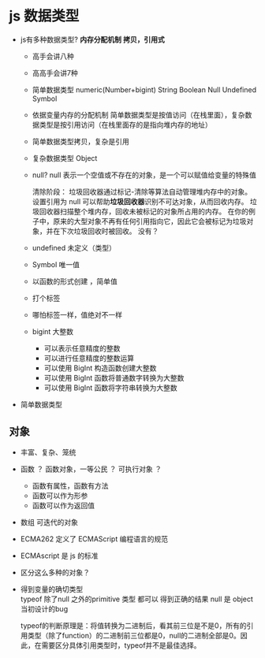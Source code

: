 # js 数据类型

- js有多种数据类型?
   **内存分配机制** 
   **拷贝，引用式**

  - 高手会讲八种
  - 高高手会讲7种
  - 简单数据类型
    numeric(Number+bigint)  String Boolean Null Undefined Symbol 
  - 依据变量内存的分配机制 简单数据类型是按值访问（在栈里面），复杂数据类型是按引用访问（在栈里面存的是指向堆内存的地址）
  - 简单数据类型拷贝，复杂是引用
  - 复杂数据类型
    Object 



  - null?
    null 表示一个空值或不存在的对象，是一个可以赋值给变量的特殊值


    清除阶段：
     垃圾回收器通过标记-清除等算法自动管理堆内存中的对象。
     设置引用为 null 可以帮助**垃圾回收器**识别不可达对象，从而回收内存。
     垃圾回收器扫描整个堆内存，回收未被标记的对象所占用的内存。
     在你的例子中，原来的大型对象不再有任何引用指向它，因此它会被标记为垃圾对象，并在下次垃圾回收时被回收。
    没有？

  - undefined 未定义（类型）
  -  Symbol 唯一值
    - 以函数的形式创建 ，简单值
    - 打个标签
    - 哪怕标签一样，值绝对不一样

  - bigint 大整数
    - 可以表示任意精度的整数
    - 可以进行任意精度的整数运算
    - 可以使用 BigInt 构造函数创建大整数
    - 可以使用 BigInt 函数将普通数字转换为大整数
    - 可以使用 BigInt 函数将字符串转换为大整数





 - 简单数据类型
    

 ## 对象   
   - 丰富、复杂、笼统
   - 函数 ？ 函数对象，一等公民 ？ 可执行对象 ？ 
     - 函数有属性，函数有方法
     - 函数可以作为形参
     - 函数可以作为返回值
   - 数组  可迭代的对象
   
   - ECMA262 定义了 ECMAScript 编程语言的规范
   - ECMAscript 是 js 的标准

   - 区分这么多种的对象？
   - 得到变量的确切类型  
      typeof 除了null 之外的primitive 类型 都可以 得到正确的结果
      null 是 object 当初设计的bug
      
      typeof的判断原理是：将值转换为二进制后，看其前三位是不是0，所有的引用类型（除了function）的二进制前三位都是0，null的二进制全部是0。因此，在需要区分具体引用类型时，typeof并不是最佳选择。